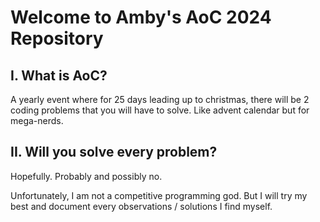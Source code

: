 # Welcome to Amby's AoC 2024 Repository
## I. What is AoC?
A yearly event where for 25 days leading up to christmas, there will be 2 coding problems that you will have to solve. Like advent calendar but for mega-nerds.

## II. Will you solve every problem?
Hopefully. Probably and possibly no.

Unfortunately, I am not a competitive programming god. But I will try my best and document every observations / solutions I find myself.
